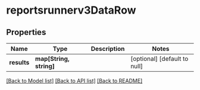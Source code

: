 # reportsrunnerv3DataRow

## Properties
Name | Type | Description | Notes
------------ | ------------- | ------------- | -------------
**results** | **map[String, string]** |  | [optional] [default to null]

[[Back to Model list]](../README.md#documentation-for-models) [[Back to API list]](../README.md#documentation-for-api-endpoints) [[Back to README]](../README.md)


